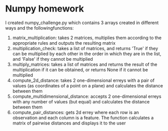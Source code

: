 # Numpy homework
I created numpy_challenge.py which contains 3 arrays created in different ways and the followingfunctions:

1) matrix_multiplication: takes 2 matrices, multiplies them according to the appropriate rules and outputs the resulting matrix
2) multiplication_check: takes a list of matrices, and returns 'True' if they can be multiplied by each other in the order in which they are in the list, and 'False' if they cannot be multiplied
3) multiply_matrices: takes a list of matrices and returns the result of the multiplication if it can be obtained, or returns None if it cannot be multiplied
4) compute_2d_distance: takes 2 one-dimensional erreys with a pair of values (as coordinates of a point on a plane) and calculates the distance between them
5) compute_multidimensional_distance: accepts 2 one-dimensional erreys with any number of values (but equal) and calculates the distance between them
6) compute_pair_distances: gets 2d errey where each row is an observation and each column is a feature. The function calculates a matrix of pairwise distances and displays it to the user

